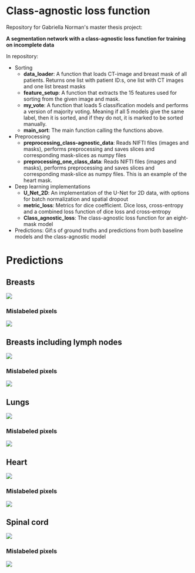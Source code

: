 # Class-agnostic loss function
Repository for Gabriella Norman's master thesis project: 

**A segmentation network with a class-agnostic loss function for training on incomplete data**

In repository:
- Sorting
  - **data_loader**: A function that loads CT-image and breast mask of all patients. Returns one list with patient ID:s, one list with CT images and one list breast masks
  - **feature_setup**: A function that extracts the 15 features used for sorting from the given image and mask. 
  - **my_vote**: A function that loads 5 classification models and performs a version of majority voting. Meaning if all 5 models give the same label, then it is sorted, and if they do not, it is marked to be sorted manually.
  - **main_sort**: The main function calling the functions above.
- Preprocessing
  - **preprocessing_class-agnostic_data**: Reads NIFTI files (images and masks), performs preprocessing and saves slices and corresponding mask-slices as numpy files
  - **preprocessing_one_class_data**: Reads NIFTI files (images and masks), performs preprocessing and saves slices and corresponding mask-slice as numpy files. This is an example of the heart mask.
- Deep learning implementations
  - **U_Net_2D**: An implementation of the U-Net for 2D data, with options for batch normalization and spatial dropout
  - **metric_loss**: Metrics for dice coefficient. Dice loss, cross-entropy and a combined loss function of dice loss and cross-entropy
  - **Class_agnostic_loss**: The class-agnostic loss function for an eight-mask model
- Predictions: Gif:s of ground truths and predictions from both baseline models and the class-agnostic model

# Predictions 

## Breasts

![](https://github.com/jebriella/Class-agnostic-loss-function/blob/master/Predictions/breast.gif)

### Mislabeled pixels

![](https://github.com/jebriella/Class-agnostic-loss-function/blob/master/Predictions/breast_error.gif)

## Breasts including lymph nodes

![](https://github.com/jebriella/Class-agnostic-loss-function/blob/master/Predictions/breast_ax.gif)

### Mislabeled pixels

![](https://github.com/jebriella/Class-agnostic-loss-function/blob/master/Predictions/breast_ax_error.gif)

## Lungs

![](https://github.com/jebriella/Class-agnostic-loss-function/blob/master/Predictions/lungs.gif)

### Mislabeled pixels

![](https://github.com/jebriella/Class-agnostic-loss-function/blob/master/Predictions/lungs_error.gif)

## Heart

![](https://github.com/jebriella/Class-agnostic-loss-function/blob/master/Predictions/heart.gif)

### Mislabeled pixels

![](https://github.com/jebriella/Class-agnostic-loss-function/blob/master/Predictions/heart_error.gif)

## Spinal cord

![](https://github.com/jebriella/Class-agnostic-loss-function/blob/master/Predictions/spinalcord.gif)

### Mislabeled pixels

![](https://github.com/jebriella/Class-agnostic-loss-function/blob/master/Predictions/spinalcord_error.gif)
